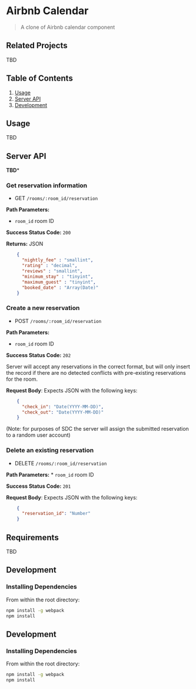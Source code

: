 # Airbnb Calendar

> A clone of Airbnb calendar component

## Related Projects

TBD

## Table of Contents

1. [Usage](#Usage)
1. [Server API](#ServerAPI)
1. [Development](#development)

## Usage

TBD

## Server API

**TBD***

### Get reservation information
  * GET `/rooms/:room_id/reservation`

**Path Parameters:**
  * `room_id` room ID

**Success Status Code:** `200`

**Returns:** JSON

```json
    {
      "nightly_fee" : "smallint",
      "rating" : "decimal",
      "reviews" : "smallint",
      "minimum_stay" : "tinyint",
      "maximum_guest" : "tinyint",
      "booked_date" : "Array(Date)"
    }
```

### Create a new reservation
  * POST `/rooms/:room_id/reservation`

  **Path Parameters:**
  * `room_id` room ID

  **Success Status Code:** `202`

  Server will accept any reservations in the correct format, but will only insert the record if there are no detected conflicts with pre-existing reservations for the room.

  **Request Body**: Expects JSON with the following keys:
  ```json
      {
        "check_in": "Date(YYYY-MM-DD)",
        "check_out": "Date(YYYY-MM-DD)"
      }
  ```
  (Note: for purposes of SDC the server will assign the submitted reservation to a random user account)

### Delete an existing reservation
  * DELETE `/rooms/:room_id/reservation`

  **Path Parameters:**
    * `room_id` room ID

  **Success Status Code:** `201`

  **Request Body**: Expects JSON with the following keys:
  ```json
      {
        "reservation_id": "Number"
      }
  ```

## Requirements

TBD

## Development

### Installing Dependencies

From within the root directory:

```sh
npm install -g webpack
npm install
```

## Development

### Installing Dependencies

From within the root directory:

```sh
npm install -g webpack
npm install
```
